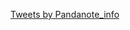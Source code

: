 <a class="twitter-timeline" data-width="100%" data-height="600" href="https://twitter.com/Pandanote_info?ref_src=twsrc%5Etfw">Tweets by Pandanote_info</a> <script async src="https://platform.twitter.com/widgets.js" charset="utf-8"></script>

